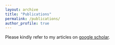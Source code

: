 ```yaml
---
layout: archive
title: "Publications"
permalink: /publications/
author_profile: true
---
```


Please kindly refer to my articles on [google scholar](https://scholar.google.com.sg/citations?user=2PxlmU0AAAAJ&hl=en). 

<!-- 
{% include base_path %}

{% for post in site.publications reversed %}
  {% include archive-single.html %}
{% endfor %} -->
